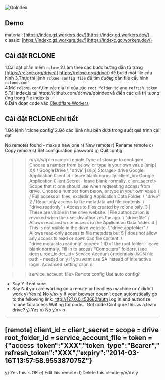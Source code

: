![GoIndex](https://raw.githubusercontent.com/donwa/goindex/master/themes/logo.png)  
  

## Demo  
material: [https://index.gd.workers.dev/](https://index.gd.workers.dev/)  
classic: [https://indexc.gd.workers.dev/](https://indexc.gd.workers.dev/)  

## Cài đặt RCLONE  
1.Cài đặt phần mềm `rclone`
2.Làm theo các bước hướng dẫn từ trang [https://rclone.org/drive/]( https://rclone.org/drive/) để build một file cấu hình
3.Thực thi lệnh `rclone config file` để tìm đường dẫn file cấu hình `rclone.conf`  
4.Mở `rclone.conf`,tìm các giá trị của các `root_folder_id` and `refresh_token`  
5.Tải index.js tại https://github.com/donwa/goindex và điền các giá trị tương ứng trong file index.js  
6.Dán đoạn code vào [Cloudflare Workers](https://www.cloudflare.com/)

## Cài đặt RCLONE chi tiết

1.Gõ lệnh 'rclone config'
2.Gõ các lệnh như bên dưới trong suốt quá trình cài đặt

No remotes found - make a new one
n) New remote
r) Rename remote
c) Copy remote
s) Set configuration password
q) Quit config
>> n/r/c/s/q> n
>> name> remote
Type of storage to configure.
Choose a number from below, or type in your own value
[snip]
XX / Google Drive
   \ "drive"
[snip]
>> Storage> drive
Google Application Client Id - leave blank normally.
>> client_id>
Google Application Client Secret - leave blank normally.
>> client_secret>
Scope that rclone should use when requesting access from drive.
Choose a number from below, or type in your own value
 1 / Full access all files, excluding Application Data Folder.
   \ "drive"
 2 / Read-only access to file metadata and file contents.
   \ "drive.readonly"
   / Access to files created by rclone only.
 3 | These are visible in the drive website.
   | File authorization is revoked when the user deauthorizes the app.
   \ "drive.file"
   / Allows read and write access to the Application Data folder.
 4 | This is not visible in the drive website.
   \ "drive.appfolder"
   / Allows read-only access to file metadata but
 5 | does not allow any access to read or download file content.
   \ "drive.metadata.readonly"
>> scope> 1
ID of the root folder - leave blank normally.  Fill in to access "Computers" folders. (see docs).
>> root_folder_id> 
Service Account Credentials JSON file path - needed only if you want use SA instead of interactive login.
>> Advanced setting chọn n

>> service_account_file>
Remote config
Use auto config?
 * Say Y if not sure
 * Say N if you are working on a remote or headless machine or Y didn't work
y) Yes
n) No
y/n> y
If your browser doesn't open automatically go to the following link: http://127.0.0.1:53682/auth
Log in and authorize rclone for access
Waiting for code...
Got code
Configure this as a team drive?
y) Yes
n) No
y/n> n
--------------------
[remote]
client_id = 
client_secret = 
scope = drive
root_folder_id = 
service_account_file =
token = {"access_token":"XXX","token_type":"Bearer","refresh_token":"XXX","expiry":"2014-03-16T13:57:58.955387075Z"}
--------------------
y) Yes this is OK
e) Edit this remote
d) Delete this remote
y/e/d> y